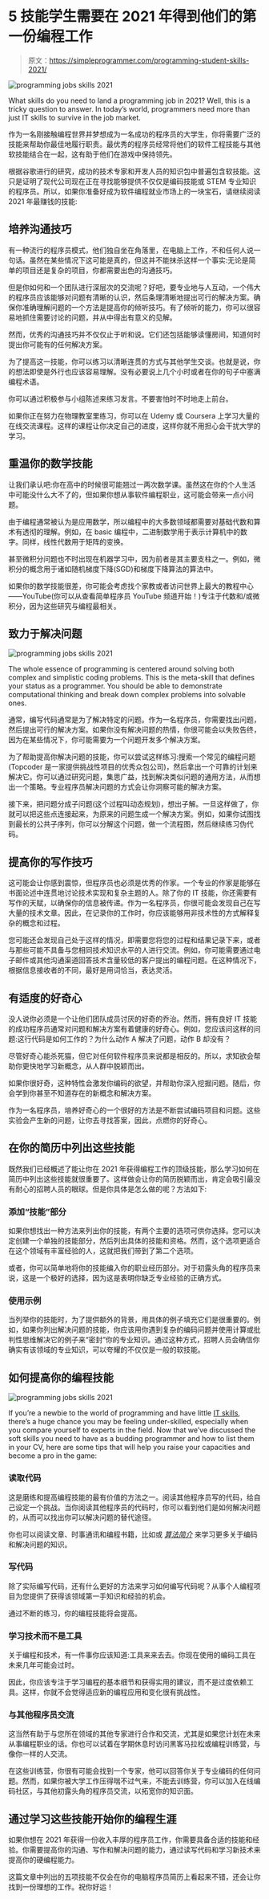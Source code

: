 # 5 技能学生需要在 2021 年得到他们的第一份编程工作

> 原文：<https://simpleprogrammer.com/programming-student-skills-2021/>

![programming jobs skills 2021](img/614dde238b7137c732a509f58b31134e.png)

What skills do you need to land a programming job in 2021? Well, this is a tricky question to answer. In today’s world, programmers need more than just IT skills to survive in the job market.

作为一名刚接触编程世界并梦想成为一名成功的程序员的大学生，你将需要广泛的技能来帮助你最佳地履行职责。最优秀的程序员经常将他们的软件工程技能与其他软技能结合在一起，这有助于他们在游戏中保持领先。

根据谷歌进行的研究，成功的技术专家和开发人员的知识包中普遍包含软技能。这只是证明了现代公司现在正在寻找能够提供不仅仅是编码技能或 STEM 专业知识的程序员。所以，如果你准备好成为软件编程就业市场上的一块宝石，请继续阅读 2021 年最赚钱的技能:

## 培养沟通技巧

有一种流行的程序员模式，他们独自坐在角落里，在电脑上工作，不和任何人说一句话。虽然在某些情况下这可能是真的，但这并不能抹杀这样一个事实:无论是简单的项目还是复杂的项目，你都需要出色的沟通技巧。

但是你如何和一个团队进行深层次的交流呢？好吧，要专业地与人互动，一个伟大的程序员应该能够对问题有清晰的认识，然后条理清晰地提出可行的解决方案。确保你准确理解问题的一个方法是提高你的倾听技巧。有了倾听的能力，你可以很容易地抓住需要讨论的问题，并从中得出有意义的见解。

然而，优秀的沟通技巧并不仅仅止于听和说。它们还包括能够读懂房间，知道何时提出你可能有的任何解决方案。

为了提高这一技能，你可以练习以清晰连贯的方式与其他学生交谈。也就是说，你的想法即使是外行也应该容易理解。没有必要说上几个小时或者在你的句子中塞满编程术语。

你可以通过积极参与小组陈述来练习发言。不要害怕时不时地走上前台。

如果你正在努力在物理教室里练习，你可以在 Udemy 或 Coursera 上学习大量的在线交流课程。这样的课程让你决定自己的进度，这样你就不用担心会干扰大学的学习。

## 重温你的数学技能

让我们承认吧:你在高中的时候很可能翘过一两次数学课。虽然这在你的个人生活中可能没什么大不了的，但如果你想从事软件编程职业，这可能会带来一点小问题。

由于编程通常被认为是应用数学，所以编程中的大多数领域都需要对基础代数和算术有透彻的理解。例如，在 basic 编程中，二进制数学用于表示计算机中的数字。同样，线性代数用于矩阵的变换。

甚至微积分问题也不时出现在机器学习中，因为前者是其主要支柱之一。例如，微积分的概念用于诸如随机梯度下降(SGD)和梯度下降算法的算法中。

如果你的数学技能很差，你可能会考虑找个家教或者访问世界上最大的教程中心——YouTube(你可以从查看简单程序员 YouTube 频道开始！)专注于代数和/或微积分，因为这些研究与编程最相关。

## 致力于解决问题

![programming jobs skills 2021](img/d245c805a16e6ee1eac99d16a9c9a1d3.png)

The whole essence of programming is centered around solving both complex and simplistic coding problems. This is the meta-skill that defines your status as a programmer. You should be able to demonstrate computational thinking and break down complex problems into solvable ones.

通常，编写代码通常是为了解决特定的问题。作为一名程序员，你需要找出问题，然后提出可行的解决方案。如果你没有解决问题的热情，你很可能会以失败告终，因为在某些情况下，你可能需要为一个问题开发多个解决方案。

为了帮助提高你解决问题的技能，你可以尝试这样练习:搜索一个常见的编程问题(Topcoder 是一家提供挑战性项目的优秀众包公司)，然后拿出一个可靠的计划来解决它。你可以通过研究问题，集思广益，找到解决类似问题的通用方法，从而想出一个策略。专业程序员解决问题的方式会让你洞察可能的解决方案。

接下来，把问题分成子问题(这个过程叫动态规划)，想出子解。一旦这样做了，你就可以把这些点连接起来，为原来的问题生成一个解决方案。例如，如果你试图找到最长的公共子序列，你可以分解这个问题，做一个流程图，然后继续练习伪代码。

## 提高你的写作技巧

这可能会让你感到震惊，但程序员也必须是优秀的作家。一个专业的作家是能够在书面论述中连贯地讨论技术实现和复杂主题的人。除了你的 IT 技能，你还需要有写作的天赋，以确保你的信息被传递。作为一名程序员，你很可能会发现自己在写大量的技术文章。因此，在记录你的工作时，你应该能够用非技术性的方式解释复杂的概念和过程。

您可能还会发现自己处于这样的情况，即需要您将您的过程和结果记录下来，或者与那些可能不具备与您相同技术知识水平的人进行交流。例如，你可能需要通过电子邮件或其他沟通渠道回答技术含量较低的客户提出的编程问题。在这种情况下，根据信息接收者的不同，最好是用词恰当，表达灵活。

## 有适度的好奇心

没人说你必须是一个让他们团队成员讨厌的好奇的乔治。然而，拥有良好 IT 技能的成功程序员通常对问题和解决方案有着健康的好奇心。例如，您应该问这样的问题:这行代码是如何工作的？为什么动作 A 解决了问题，动作 B 却没有？

尽管好奇心能杀死猫，但它对任何软件程序员来说都是相反的。所以，求知欲会帮助你更快地学习新概念，从人群中脱颖而出。

如果你很好奇，这种特性会激发你编码的欲望，并帮助你深入挖掘问题。随后，你会学到你甚至不知道存在的新概念和解决方案。

作为一名程序员，培养好奇心的一个很好的方法是不断尝试编码项目和问题。这些实验会产生新的问题，让你去寻找答案，因此，点燃你的好奇心。

## 在你的简历中列出这些技能

既然我们已经概述了能让你在 2021 年获得编程工作的顶级技能，那么学习如何在简历中列出这些技能就很重要了。这样做会让你的简历脱颖而出，肯定会吸引最没有耐心的招聘人员的眼球。但是你具体是怎么做的呢？方法如下:

### 添加“技能”部分

如果你想找出一种方法来列出你的技能，有两个主要的选项可供你选择。您可以决定创建一个单独的技能部分，然后列出具体的技能和资格。然而，这个选项更适合在这个领域有丰富经验的人，这就把我们带到了第二个选项。

或者，你可以简单地将你的技能编入你的职业经历部分。对于初露头角的程序员来说，这是一个极好的选择，因为这是表明你缺乏专业经验的正确方式。

### 使用示例

当列举你的技能时，为了提供额外的背景，用具体的例子填充它们是很重要的。例如，如果你列出解决问题的技能，你应该用你遇到复杂的编码问题并使用计算或批判性思维解决它的例子来“密封”你的专业知识。通过这种方式，招聘人员会确信你确实有该领域的专业知识，可以夸耀的不仅仅是一般的软技能。

## 如何提高你的编程技能

![programming jobs skills 2021](img/863062c79d367335f58fa415cd038141.png)

If you’re a newbie to the world of programming and have little [IT skills](https://simpleprogrammer.com/in-demand-programming-skills-2021/), there’s a huge chance you may be feeling under-skilled, especially when you compare yourself to experts in the field. Now that we’ve discussed the soft skills you need to have as a budding programmer and how to list them in your CV, here are some tips that will help you raise your capacities and become a pro in the game:

### 读取代码

这是磨练和提高编程技能的最有价值的方法之一。阅读其他程序员写的代码，给自己设定一个挑战。当你阅读其他程序员的代码时，你可以看到他们是如何解决问题的，从而可以找出你可以解决问题的替代途径。

你也可以阅读文章、时事通讯和编程书籍，比如或 *[算法简介](https://www.amazon.com/dp/0262033844/makithecompsi-20)* 来学习更多关于编码和解决问题的知识。

### 写代码

除了实际编写代码，还有什么更好的方法来学习如何编写代码呢？从事个人编程项目为您提供了获得该领域第一手知识和经验的机会。

通过不断的练习，你的编程技能将会提高。

### 学习技术而不是工具

关于编程和技术，有一件事你应该知道:工具来来去去。你现在使用的编码工具在未来几年可能会过时。

因此，你应该专注于学习编程的基本细节和获得实用的建议，而不是过度依赖工具。这样，你就不会觉得适应新的编程应用和变化很有挑战性。

### 与其他程序员交流

这当然有助于与您所在领域的其他专家进行合作和交流，尤其是如果您计划在未来从事编程职业的话。你也可以试着在学期休息时访问黑客马拉松或编程训练营，与像你一样的人交流。

在这些训练营，你很有可能会找到一个专家，他可以回答你关于专业编码的任何问题。然而，如果你被大学工作压得喘不过气来，不能去训练营，你可以加入在线编码社区，与其他初露头角的程序员交流，以拓宽你的知识面。

## 通过学习这些技能开始你的编程生涯

如果你想在 2021 年获得一份收入丰厚的程序员工作，你需要具备合适的技能和经验。你需要提高你的沟通、写作和解决问题的能力，通过读写代码和学习新技术来提高你的硬编程能力。

这篇文章中列出的五项技能不仅会在你的电脑程序员简历上看起来不错，还会让你找到一份理想的工作。祝你好运！